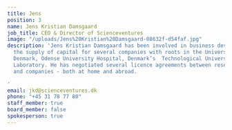 ```yaml
---
title: Jens
position: 3
name: Jens Kristian Damsgaard
job_title: CEO & Director of Scienceventures
image: "/uploads/Jens%20Kristian%20Damsgaard-08632f-d54faf.jpg"
description: 'Jens Kristian Damsgaard has been involved in business development and
  the supply of capital for several companies with roots in the University of Southern
  Denmark, Odense University Hospital, Denmark’s  Technological University, Risø National
  Laboratory. He has negotiated several licence agreements between research institutions
  and companies - both at home and abroad.

'
email: jkd@scienceventures.dk
phone: "+45 31 78 77 80"
staff_member: true
board_member: false
spokesperson: true
---
```


